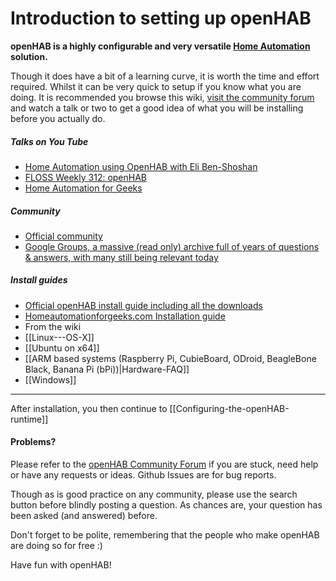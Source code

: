 # Introduction to setting up openHAB

__openHAB is a highly configurable and very versatile [Home Automation](https://en.wikipedia.org/wiki/Home_automation) solution.__

Though it does have a bit of a learning curve, it is worth the time and effort required. Whilst it can be very quick to setup if you know what you are doing. It is recommended you browse this wiki, [visit the community forum](https://community.openhab.org) and watch a talk or two to get a good idea of what you will be installing before you actually do.

##### Talks on You Tube
* [Home Automation using OpenHAB with Eli Ben-Shoshan](http://www.youtube.com/watch?v=GDfEO7vZy1g)
* [FLOSS Weekly 312: openHAB](http://www.youtube.com/watch?v=uM-nPPnctCg)
* [Home Automation for Geeks](https://www.youtube.com/watch?v=Wb5q2cvkU-U)

##### Community 
* [Official community](https://community.openhab.org)
* [Google Groups, a massive (read only) archive full of years of questions & answers, with many still being relevant today](https://groups.google.com/forum/#!forum/openhab)

##### Install guides
* [Official openHAB install guide including all the downloads](http://www.openhab.org/getting-started/index.html)
* [Homeautomationforgeeks.com Installation guide](http://www.homeautomationforgeeks.com/openhab.shtml)
* From the wiki
 * [[Linux---OS-X]]
 * [[Ubuntu on x64]]
 * [[ARM based systems (Raspberry Pi, CubieBoard, ODroid, BeagleBone Black, Banana Pi (bPi))|Hardware-FAQ]]
 * [[Windows]]


***

After installation, you then continue to [[Configuring-the-openHAB-runtime]]

#### Problems?

Please refer to the [openHAB Community Forum](https://community.openhab.org/c/setup-configuration-and-use) if you are stuck, need help or have any requests or ideas. Github Issues are for bug reports.

Though as is good practice on any community, please use the search button before blindly posting a question. As chances are, your question has been asked (and answered) before.

Don't forget to be polite, remembering that the people who make openHAB are doing so for free :)

Have fun with openHAB!